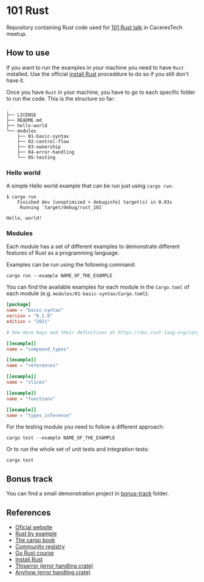 # 101 Rust

Repository containing Rust code used for [101 Rust talk](https://www.meetup.com/es-ES/CaceresTech/events/292010650/) in CaceresTech meetup.

## How to use

If you want to run the examples in your machine you need to have `Rust` installed. Use the official [install Rust](https://www.rust-lang.org/tools/install) proceddure to do so if you still don't have it.

Once you have `Rust` in your machine, you have to go to each specific folder to run the code. This is the structure so far:

```shell
.
├── LICENSE
├── README.md
├── hello-world
└── modules
    ├── 01-basic-syntax
    ├── 02-control-flow
    ├── 03-ownership
    ├── 04-error-handling
    └── 05-testing
```

### Hello world

A simple Hello world example that can be run just using `cargo run`:

```shell
$ cargo run
    Finished dev [unoptimized + debuginfo] target(s) in 0.03s
     Running `target/debug/rust_101`

Hello, world!
```

### Modules

Each module has a set of different examples to demonstrate different features of Rust as a programming language.

Examples can be run using the following command:

```shell
cargo run --example NAME_OF_THE_EXAMPLE
```

You can find the available examples for each module in the `Cargo.toml` of each module (e.g. `modules/01-basic-syntax/Cargo.toml`):

```toml
[package]
name = "basic-syntax"
version = "0.1.0"
edition = "2021"

# See more keys and their definitions at https://doc.rust-lang.org/cargo/reference/manifest.html

[[example]]
name = "compound_types"

[[example]]
name = "references"

[[example]]
name = "slices"

[[example]]
name = "functions"

[[example]]
name = "types_inference"

```

For the testing module you need to follow a different approach:

```shell
cargo test --example NAME_OF_THE_EXAMPLE
```

Or to run the whole set of unit tests and integration tests:

```shell
cargo test
```

## Bonus track

You can find a small demonstration project in [bonus-track](./bonus-track/bonus-track.md) folder.

## References

- [Oficial website](https://www.rust-lang.org/)
- [Rust by example](https://doc.rust-lang.org/rust-by-example/index.html)
- [The cargo book](https://doc.rust-lang.org/cargo/index.html)
- [Community registry](https://crates.io/)
- [Go Rust course](https://google.github.io/comprehensive-rust/welcome.html)
- [Install Rust](https://www.rust-lang.org/tools/install)
- [Thiserror (error handling crate)](https://docs.rs/thiserror/latest/thiserror/)
- [Anyhow (error handling crate)](https://docs.rs/anyhow/latest/anyhow/)

